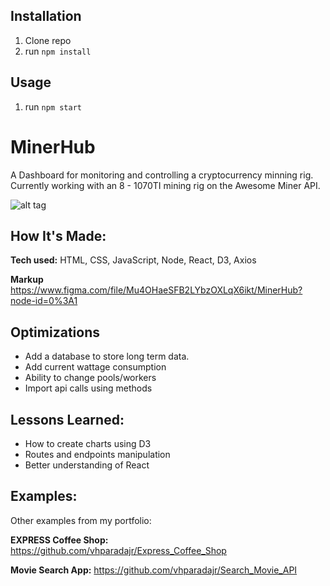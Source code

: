 ## Installation

1. Clone repo
2. run `npm install`

## Usage

1. run `npm start`


# MinerHub
A Dashboard for monitoring and controlling a cryptocurrency minning rig. Currently working with an 8 - 1070TI mining rig on the Awesome Miner API.

![alt tag](https://i.imgur.com/jI0YCvG.png)

## How It's Made:

**Tech used:** HTML, CSS, JavaScript, Node, React, D3, Axios

**Markup**
https://www.figma.com/file/Mu4OHaeSFB2LYbzOXLqX6ikt/MinerHub?node-id=0%3A1


## Optimizations

- Add a database to store long term data.
- Add current wattage consumption 
- Ability to change pools/workers
- Import api calls using methods 

## Lessons Learned:
- How to create charts using D3
- Routes and endpoints manipulation
- Better understanding of React


## Examples:
Other examples from my portfolio:

**EXPRESS Coffee Shop:** https://github.com/vhparadajr/Express_Coffee_Shop

**Movie Search App:** https://github.com/vhparadajr/Search_Movie_API
